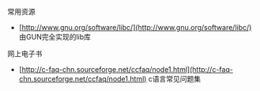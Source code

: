 常用资源
* [http://www.gnu.org/software/libc/](http://www.gnu.org/software/libc/)    由GUN完全实现的lib库


网上电子书
- [http://c-faq-chn.sourceforge.net/ccfaq/node1.html](http://c-faq-chn.sourceforge.net/ccfaq/node1.html)    c语言常见问题集
